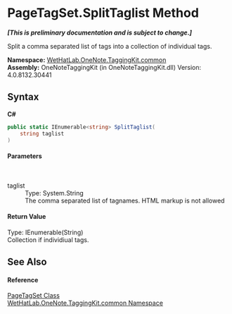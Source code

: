 # PageTagSet.SplitTaglist Method 
 _**\[This is preliminary documentation and is subject to change.\]**_

Split a comma separated list of tags into a collection of individual tags.

**Namespace:**&nbsp;<a href="bcdbab9c-63d1-48a4-6937-af53fb8d9a55.md">WetHatLab.OneNote.TaggingKit.common</a><br />**Assembly:**&nbsp;OneNoteTaggingKit (in OneNoteTaggingKit.dll) Version: 4.0.8132.30441

## Syntax

**C#**<br />
``` C#
public static IEnumerable<string> SplitTaglist(
	string taglist
)
```


#### Parameters
&nbsp;<dl><dt>taglist</dt><dd>Type: System.String<br />The comma separated list of tagnames. HTML markup is not allowed</dd></dl>

#### Return Value
Type: IEnumerable(String)<br />Collection if individiual tags.

## See Also


#### Reference
<a href="554491c7-28c3-9873-8c41-84e47e982ada.md">PageTagSet Class</a><br /><a href="bcdbab9c-63d1-48a4-6937-af53fb8d9a55.md">WetHatLab.OneNote.TaggingKit.common Namespace</a><br />